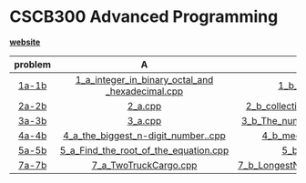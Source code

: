 


CSCB300 Advanced Programming
============================

 [**website**](http://nikolay.kirov.be/2017/CSCB300/index.html)


|problem     |A|B|
| :-------: | :----: | :---: |
|[1a-1b](http://nikolay.kirov.be/2017/CSCB300/t01.html)|[1_a_integer_in_binary_octal_and _hexadecimal.cpp](https://github.com/gabrielpal96/NBU/blob/master/CSCB300_Advanced_Programming/1_a_integer_in_binary_octal_and%20_hexadecimal.cpp)|[1_b_primeNumbers.cpp]()|
|[2a-2b](http://nikolay.kirov.be/2017/CSCB300/t02.html) |[2_a.cpp](https://github.com/gabrielpal96/NBU/blob/master/CSCB300_Advanced_Programming/2_a.cpp)|[2_b_collection_of_simple_fractions.cpp](https://github.com/gabrielpal96/NBU/blob/master/CSCB300_Advanced_Programming/2_b_collection_of_simple_fractions.cpp)|
|[3a-3b](http://nikolay.kirov.be/2017/CSCB300/t03.html)|[3_a.cpp](https://github.com/gabrielpal96/NBU/blob/master/CSCB300_Advanced_Programming/3_a.cpp)|[3_b_The_number_of_prime_numbers.cpp](https://github.com/gabrielpal96/NBU/blob/master/CSCB300_Advanced_Programming/3_b_The_number_of_prime_numbers..cpp)|
|[4a-4b](http://nikolay.kirov.be/2017/CSCB300/t04.html)|[4_a_the_biggest_n-digit_number..cpp](https://github.com/gabrielpal96/NBU/blob/master/CSCB300_Advanced_Programming/4_a_the_biggest_n-digit_number..cpp)|[4_b_median_the_multitude..cpp](https://github.com/gabrielpal96/NBU/blob/master/CSCB300_Advanced_Programming/4_b_median_the_multitude..cpp)|
|[5a-5b](http://nikolay.kirov.be/2017/CSCB300/t05.html)|[5_a_Find_the_root_of_the_equation.cpp](https://github.com/gabrielpal96/NBU/blob/master/CSCB300_Advanced_Programming/5_a_Find_the_root_of_the_equation.cpp)|[5_b_Knight's_tour.cpp](https://github.com/gabrielpal96/NBU/blob/master/CSCB300_Advanced_Programming/5_b_Knight's_tour.cpp)|
|[7a-7b](http://nikolay.kirov.be/2017/CSCB300/t07.html)|[7_a_TwoTruckCargo.cpp](https://github.com/gabrielpal96/NBU/blob/master/CSCB300_Advanced_Programming/7_a_TwoTruckCargo.cpp)|[7_b_LongestNonDecreasingSequence.cpp](https://github.com/gabrielpal96/NBU/blob/master/CSCB300_Advanced_Programming/7_b_LongestNonDecreasingSequence.cpp)|

